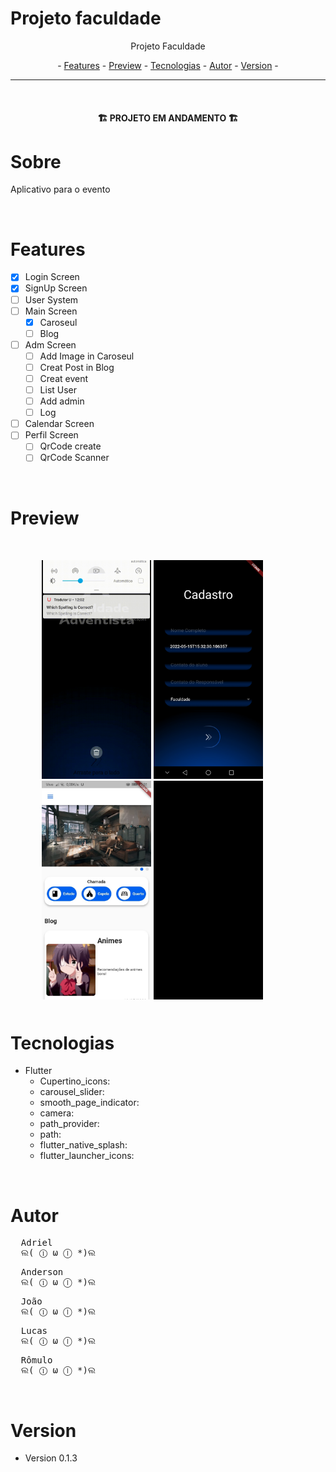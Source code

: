 # Projeto faculdade

<p align="center">Projeto Faculdade</p>

<p align="center"> -
  <a href="#features">Features</a> -
  <a href="#preview">Preview</a> -
  <a href="#tecnologias">Tecnologias</a> -
  <a href="#autor">Autor</a> -
  <a href="#version">Version</a> -
</p>

---
<br>

<h4 align="center">🏗️ PROJETO EM ANDAMENTO 🏗️</h4>

# Sobre
<p>Aplicativo para o evento</p>

<br>

# Features
- [x] Login Screen
- [x] SignUp Screen
- [ ] User System
- [ ] Main Screen
  - [x] Caroseul
  - [ ] Blog
- [ ] Adm Screen
  - [ ] Add Image in Caroseul
  - [ ] Creat Post in Blog
  - [ ] Creat event
  - [ ] List User
  - [ ] Add admin
  - [ ] Log 
- [ ] Calendar Screen
- [ ] Perfil Screen
  - [ ] QrCode create
  - [ ] QrCode Scanner

<br>

# Preview
<div style="margin: 50px">
  <img  alt="Primeira tela" title="primeira tela" src="GitHub\FirstScreen.gif" height="350px" />
  <img style=""  alt="Tela de cadastro" title="Tela de cadastro" src="GitHub\SignUp_Screen.jpeg" height="350px" />
  <img style=""  alt="Tela principal" title="Tela principal" src="GitHub\MainScreen.jpeg" height="350px" />
  <img style=""  alt="Tela principal" title="Tela principal" src="GitHub\MainScreen_gif.gif" height="350px" />
</div>


# Tecnologias

- Flutter
  - Cupertino_icons:
  - carousel_slider:
  - smooth_page_indicator:
  - camera:
  - path_provider:
  - path:
  - flutter_native_splash: 
  - flutter_launcher_icons: 
  
<br>

# Autor
<pre>
  Adriel
  ଲ( ⓛ ω ⓛ *)ଲ
</pre>
<pre>
  Anderson
  ଲ( ⓛ ω ⓛ *)ଲ 
</pre>
<pre >
  João
  ଲ( ⓛ ω ⓛ *)ଲ 
</pre>
<pre>
  Lucas
  ଲ( ⓛ ω ⓛ *)ଲ 
</pre>
<pre>
  Rômulo
  ଲ( ⓛ ω ⓛ *)ଲ 
</pre>

<br>

# Version
- Version 0.1.3


